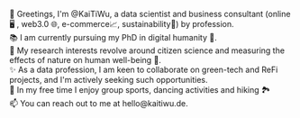 <p>👋 Greetings, I'm @KaiTiWu, a data scientist and business consultant (online 🖥 , web3.0 🌐, e-commerce📈, sustainability🌱) by profession. <br>
📚 I am currently pursuing my PhD in digital humanity 🧬.<br>
👀 My research interests revolve around citizen science and measuring the effects of nature on human well-being 💚.<br>
✨ As a data profession, I am keen to collaborate on green-tech and ReFi projects, and I'm actively seeking such opportunities.<br>
🌱 In my free time I enjoy group sports, dancing activities and hiking 🏞 <br>
📫 You can reach out to me at hello@kaitiwu.de.</p>
